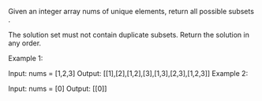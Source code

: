 Given an integer array nums of unique elements, return all possible subsets .

The solution set must not contain duplicate subsets. Return the solution in any order.

 

Example 1:

Input: nums = [1,2,3]
Output: [[1],[2],[1,2],[3],[1,3],[2,3],[1,2,3]]
Example 2:

Input: nums = [0]
Output: [[0]]
 
